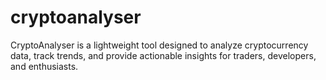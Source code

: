 # cryptoanalyser
CryptoAnalyser is a lightweight tool designed to analyze cryptocurrency data, track trends, and provide actionable insights for traders, developers, and enthusiasts.
